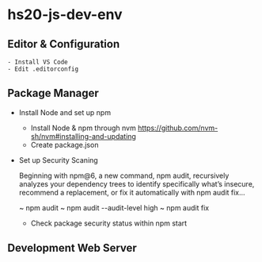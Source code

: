 # hs20-js-dev-env

## Editor & Configuration

    - Install VS Code
    - Edit .editorconfig

## Package Manager

* Install Node and set up npm

    - Install Node & npm through nvm https://github.com/nvm-sh/nvm#installing-and-updating
    - Create package.json

* Set up Security Scaning

    Beginning with npm@6, a new command, npm audit, recursively analyzes your dependency trees to identify specifically what’s insecure, recommend a replacement, or fix it automatically with npm audit fix...

    ~ npm audit
    ~ npm audit --audit-level high
    ~ npm audit fix

    - Check package security status within npm start

## Development Web Server
